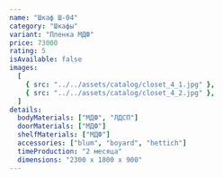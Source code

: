 ```yaml
---
name: "Шкаф Ш-04"
category: "Шкафы"
variant: "Пленка МДФ"
price: 73000
rating: 5
isAvailable: false
images:
  [
    { src: "../../assets/catalog/closet_4_1.jpg" },
    { src: "../../assets/catalog/closet_4_2.jpg" },
  ]
details:
  bodyMaterials: ["МДФ", "ЛДСП"]
  doorMaterials: ["МДФ"]
  shelfMaterials: ["МДФ"]
  accessories: ["blum", "boyard", "hettich"]
  timeProduction: "2 месяца"
  dimensions: "2300 х 1800 х 900"
---
```

